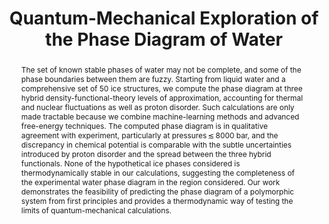 ---
layout: publication-single
title: Quantum-Mechanical Exploration of the Phase Diagram of Water
abstract: The set of known stable phases of water may not be complete, and some
  of the phase boundaries between them are fuzzy. Starting from liquid water and
  a comprehensive set of 50 ice structures, we compute the phase diagram at
  three hybrid density-functional-theory levels of approximation, accounting for
  thermal and nuclear fluctuations as well as proton disorder. Such calculations
  are only made tractable because we combine machine-learning methods and
  advanced free-energy techniques. The computed phase diagram is in qualitative
  agreement with experiment, particularly at pressures ≲ 8000 bar, and the
  discrepancy in chemical potential is comparable with the subtle uncertainties
  introduced by proton disorder and the spread between the three hybrid
  functionals. None of the hypothetical ice phases considered is
  thermodynamically stable in our calculations, suggesting the completeness of
  the experimental water phase diagram in the region considered. Our work
  demonstrates the feasibility of predicting the phase diagram of a polymorphic
  system from first principles and provides a thermodynamic way of testing the
  limits of quantum-mechanical calculations.
description: This paper analyses the phase diagram of water at three hybrid
  density-functional-theory levels of approximation. It demonstrates that it is
  possible to predict the phase diagram of a polymorphic system from first
  principles and provides a thermodynamic way of testing the limits of
  quantum-mechanical calculations.
published: 2021-01-26
featured_image:
authors:
  internal_authors:
  external_authors:
    - family: Reinhardt
      given: Aleks
    - family: Cheng
      given: Bingqing
  consortium_authors:
editors:
  internal_editors:
  external_editors:
  consortium_editors:
details:
  openreview:
  pages:
  software:
  number: 588
  html:
  container-title:
  pdf:
  arxiv:
  address:
  journal: Nature Communications
  volume: 12
  website:
  ssrn:
  publisher:
  doi: 10.1038/s41467-020-20821-w
---